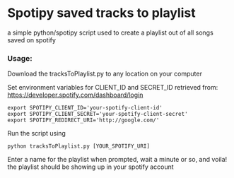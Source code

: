 <h1> Spotipy saved tracks to playlist </h1>

a simple python/spotipy script used to create a playlist out of all songs saved on spotify

<h3> Usage: </h3>

Download the tracksToPlaylist.py to any location on your computer

Set environment variables for CLIENT_ID and SECRET_ID retrieved from: https://developer.spotify.com/dashboard/login
```
export SPOTIPY_CLIENT_ID='your-spotify-client-id'
export SPOTIPY_CLIENT_SECRET='your-spotify-client-secret'
export SPOTIPY_REDIRECT_URI='http://google.com/'
```
Run the script using 
```
python tracksToPlaylist.py [YOUR_SPOTIFY_URI]
```

Enter a name for the playlist when prompted, wait a minute or so, and voila! the playlist should be showing up in your spotify account